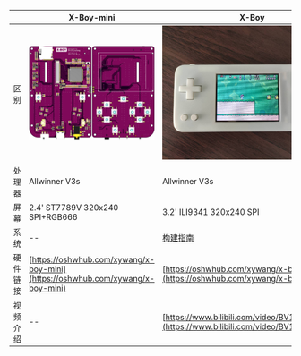 | | X-Boy-mini | X-Boy | X-Boy plus |
| ------ | ------| ------ | ------ |
| 区别 | ![](/X-Boy-mini/images/1.png) | ![](/X-Boy/images/7.jpg) | ![](/X-Boy-plus/images/1.jpg) |
| 处理器 | Allwinner V3s | Allwinner V3s | Allwinner T113-S3 |
| 屏幕 | 2.4' ST7789V 320x240 SPI+RGB666 | 3.2' ILI9341 320x240 SPI | 3.5' ILI9488 480x320 I80 16bit |
| 系统 | -- | [构建指南](/X-Boy/README.md) | [暂未完善](/X-Boy-plus/README.md) |
| 硬件链接 | [https://oshwhub.com/xywang/x-boy-mini](https://oshwhub.com/xywang/x-boy-mini) | [https://oshwhub.com/xywang/x-boy](https://oshwhub.com/xywang/x-boy) | [https://oshwhub.com/xywang/x-boy-plus](https://oshwhub.com/xywang/x-boy-plus) |
| 视频介绍 | -- | [https://www.bilibili.com/video/BV1JP4y1X7Uz](https://www.bilibili.com/video/BV1JP4y1X7Uz) | [https://www.bilibili.com/video/BV1Gu411V7ar](https://www.bilibili.com/video/BV1Gu411V7ar) |